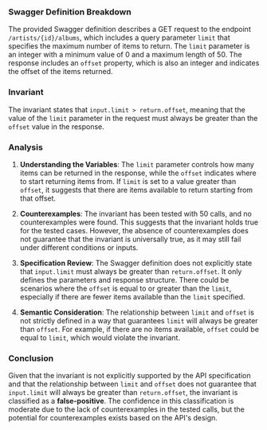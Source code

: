 ### Swagger Definition Breakdown
The provided Swagger definition describes a GET request to the endpoint `/artists/{id}/albums`, which includes a query parameter `limit` that specifies the maximum number of items to return. The `limit` parameter is an integer with a minimum value of 0 and a maximum length of 50. The response includes an `offset` property, which is also an integer and indicates the offset of the items returned.

### Invariant
The invariant states that `input.limit > return.offset`, meaning that the value of the `limit` parameter in the request must always be greater than the `offset` value in the response.

### Analysis
1. **Understanding the Variables**: The `limit` parameter controls how many items can be returned in the response, while the `offset` indicates where to start returning items from. If `limit` is set to a value greater than `offset`, it suggests that there are items available to return starting from that offset.

2. **Counterexamples**: The invariant has been tested with 50 calls, and no counterexamples were found. This suggests that the invariant holds true for the tested cases. However, the absence of counterexamples does not guarantee that the invariant is universally true, as it may still fail under different conditions or inputs.

3. **Specification Review**: The Swagger definition does not explicitly state that `input.limit` must always be greater than `return.offset`. It only defines the parameters and response structure. There could be scenarios where the `offset` is equal to or greater than the `limit`, especially if there are fewer items available than the `limit` specified.

4. **Semantic Consideration**: The relationship between `limit` and `offset` is not strictly defined in a way that guarantees `limit` will always be greater than `offset`. For example, if there are no items available, `offset` could be equal to `limit`, which would violate the invariant.

### Conclusion
Given that the invariant is not explicitly supported by the API specification and that the relationship between `limit` and `offset` does not guarantee that `input.limit` will always be greater than `return.offset`, the invariant is classified as a **false-positive**. The confidence in this classification is moderate due to the lack of counterexamples in the tested calls, but the potential for counterexamples exists based on the API's design.
